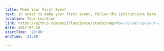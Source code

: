 ```yaml
---
title: Make Your First Event
text: In order to make your first event, follow the instructions here.
location: Your Location
link: https://github.com/mozillascience/studyGroup#how-to-set-up-your-own-mozilla-study-group-website
date: 2017-04-18
startTime: '20:00'
endTime: '21:00'

---
```

